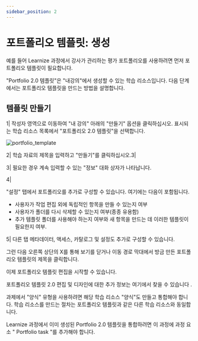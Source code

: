 ```yaml
---
sidebar_position: 2
---
```


# 포트폴리오 템플릿: 생성

예를 들어 Learnize 과정에서 강사가 관리하는 평가 포트폴리오를 사용하려면 먼저 포트폴리오 템플릿이 필요합니다.

"Portfolio 2.0 템플릿"은 "내강의"에서 생성할 수 있는 학습 리소스입니다. 다음 단계에서는 포트폴리오 템플릿을 만드는 방법을 설명합니다.

## 템플릿 만들기

1| 작성자 영역으로 이동하여 "내 강의" 아래의 "만들기" 옵션을 클릭하십시오. 표시되는 학습 리소스 목록에서 "포트폴리오 2.0 템플릿"을 선택합니다.

![portfolio_template](/img/portfolio/portfolio_template.png)

2| 학습 자료의 제목을 입력하고 "만들기"를 클릭하십시오.3|

3| 필요한 경우 계속 입력할 수 있는 "정보" 대화 상자가 나타납니다.

4|

"설정" 탭에서 포트폴리오를 추가로 구성할 수 있습니다. 여기에는 다음이 포함됩니다.

- 사용자가 작업 편집 외에 독립적인 항목을 만들 수 있는지 여부
- 사용자가 폴더를 다시 삭제할 수 있는지 여부(종종 유용함)
- 추가 템플릿 폴더를 사용해야 하는지 여부와 새 항목을 만드는 데 이러한 템플릿이 필요한지 여부.

5| 다른 탭 메타데이터, 액세스, 카탈로그 및 설정도 추가로 구성할 수 있습니다.


그런 다음 오른쪽 상단의 X를 통해 보기를 닫거나 이동 경로 막대에서 방금 만든 포트폴리오 템플릿의 제목을 클릭합니다.

이제 포트폴리오 템플릿 편집을 시작할 수 있습니다.

포트폴리오 템플릿 2.0 편집 및 디자인에 대한 추가 정보는 여기에서 찾을 수 있습니다 .

과제에서 "양식" 유형을 사용하려면 해당 학습 리소스 "양식"도 만들고 통합해야 합니다. 학습 리소스를 만드는 절차는 포트폴리오 템플릿과 같은 다른 학습 리소스와 동일합니다.

Learnize 과정에서 이미 생성된 Portfolio 2.0 템플릿을 통합하려면 이 과정에 과정 요소 " Portfolio task "를 추가해야 합니다.